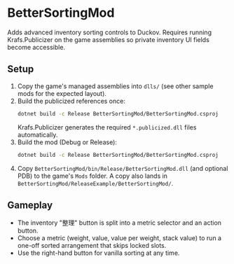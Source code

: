 # BetterSortingMod

Adds advanced inventory sorting controls to Duckov. Requires running Krafs.Publicizer on the game assemblies so private inventory UI fields become accessible.

## Setup

1. Copy the game's managed assemblies into `dlls/` (see other sample mods for the expected layout).
2. Build the publicized references once:
   ```bash
   dotnet build -c Release BetterSortingMod/BetterSortingMod.csproj
   ```
   Krafs.Publicizer generates the required `*.publicized.dll` files automatically.
3. Build the mod (Debug or Release):
   ```bash
   dotnet build -c Release BetterSortingMod/BetterSortingMod.csproj
   ```
4. Copy `BetterSortingMod/bin/Release/BetterSortingMod.dll` (and optional PDB) to the game's `Mods` folder. A copy also lands in `BetterSortingMod/ReleaseExample/BetterSortingMod/`.

## Gameplay

- The inventory "整理" button is split into a metric selector and an action button.
- Choose a metric (weight, value, value per weight, stack value) to run a one-off sorted arrangement that skips locked slots.
- Use the right-hand button for vanilla sorting at any time.
